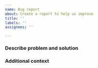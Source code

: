 ```yaml
---
name: Bug report
about: Create a report to help us improve
title: ''
labels: ''
assignees: ''

---
```


### Describe problem and solution

### Additional context
